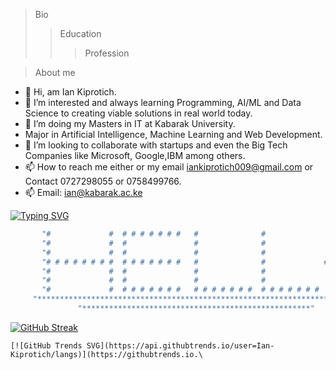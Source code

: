 
> Bio
>> Education
>>> Profession  

> About me
       
- 👋 Hi, am Ian Kiprotich.
- 👀 I’m interested and always learning Programming, AI/ML and Data Science to creating viable solutions in real world today.
- 🌱 I’m doing my Masters in IT at Kabarak University.
- Major in Artificial Intelligence, Machine Learning and Web Development.
- 💞️ I’m looking to collaborate with startups and even the Big Tech Companies like Microsoft, Google,IBM among others.
- 📫 How to reach me either or my email iankiprotich009@gmail.com or Contact 0727298055 or 0758499766.
- 📫 Email: ian@kabarak.ac.ke
  
[![Typing SVG](https://readme-typing-svg.demolab.com?font=Fira+Code&duration=5003&pause=1000&color=0EF732&vCenter=true&random=false&width=435&lines=My+name+is+Ian+Kiprotich;Am+a+Student;Always+learning%2C+unlearning+and+relearning+yearning;Aspiring+Web+Developer)](https://git.io/typing-svg)
<!---
Ian-Kiprotich/Ian-Kiprotich is a ✨ special ✨ repository because its `README.md` (this file) appears on your GitHub profile.
You can click the Preview link to take a look at your changes.
--->
```bash
       "#             #  # # # # # # #   #              #                   #          "
       "#             #  #               #              #                 #   #        "
       "#             #  #               #              #               #       #      "
       "# # # # # # # #  # # # # # # #   #              #             #           #    "
       "#             #  #               #              #               #       #      "
       "#             #  #               #              #                 #   #        "
       "#             #  # # # # # # #   # # # # # # #  # # # # # # #       #          "
     "******************************************************************************"
               "***************************************************"
```
  [![GitHub Streak](https://streak-stats.demolab.com/?user=Ian-Kiprotich)](https://git.io/streak-stats)                  
```
[![GitHub Trends SVG](https://api.githubtrends.io/user=Ian-Kiprotich/langs)](https://githubtrends.io.\

